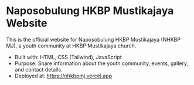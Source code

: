 # Naposobulung HKBP Mustikajaya Website

This is the official website for Naposobulung HKBP Mustikajaya (NHKBP MJ), a youth community at HKBP Mustikajaya church.

- Built with: HTML, CSS (Tailwind), JavaScript
- Purpose: Share information about the youth community, events, gallery, and contact details.
- Deployed at: https://nhkbpmj.vercel.app
